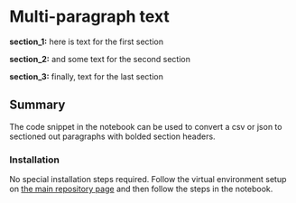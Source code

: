 # Multi-paragraph text

<html>
 <body>
  <p><b>section_1:</b> here is text for the first section</p>
  <p><b>section_2:</b> and some text for the second section</p>
  <p><b>section_3:</b> finally, text for the last section</p>
 </body>
</html>


## Summary
The code snippet in the notebook can be used to convert a csv or json to sectioned out paragraphs with bolded section headers.

### Installation
No special installation steps required. Follow the virtual environment setup on
[the main repository page](../README.md#installation) and then follow the steps in the notebook.
